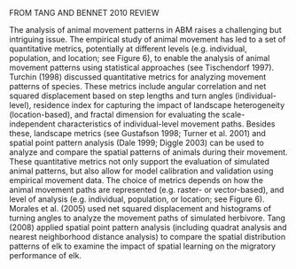 FROM TANG AND BENNET 2010 REVIEW

The analysis of animal movement patterns in ABM raises a challenging but intriguing issue. The empirical study of animal movement has led to a set of quantitative metrics, potentially at different levels (e.g. individual, population, and location; see Figure 6), to enable the analysis of animal movement patterns using statistical approaches (see Tischendorf 1997). Turchin (1998) discussed quantitative metrics for analyzing movement patterns of species. These metrics include angular correlation and net squared displacement based on step lengths and turn angles (individual-level), residence index for capturing the impact of landscape heterogeneity (location-based), and fractal dimension for evaluating the scale-independent characteristics of individual-level movement paths. Besides these, landscape metrics (see Gustafson 1998; Turner et al. 2001) and spatial point pattern analysis (Dale 1999; Diggle 2003) can be used to analyze and compare the spatial patterns of animals during their movement.
	These quantitative metrics not only support the evaluation of simulated animal patterns, but also allow for model calibration and validation using empirical movement data. The choice of metrics depends on how the animal movement paths are represented (e.g. raster- or vector-based), and level of analysis (e.g. individual, population, or location; see Figure 6). Morales et al. (2005) used net squared displacement and histograms of turning angles to analyze the movement paths of simulated herbivore. Tang (2008) applied spatial point pattern analysis (including quadrat analysis and nearest neighborhood distance analysis) to compare the spatial distribution patterns of elk to examine the impact of spatial learning on the migratory performance of elk.